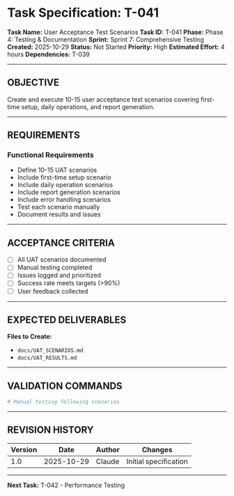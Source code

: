 # Task Specification: T-041

**Task Name:** User Acceptance Test Scenarios
**Task ID:** T-041
**Phase:** Phase 4: Testing & Documentation
**Sprint:** Sprint 7: Comprehensive Testing
**Created:** 2025-10-29
**Status:** Not Started
**Priority:** High
**Estimated Effort:** 4 hours
**Dependencies:** T-039

---

## OBJECTIVE

Create and execute 10-15 user acceptance test scenarios covering first-time setup, daily operations, and report generation.

---

## REQUIREMENTS

### Functional Requirements
- Define 10-15 UAT scenarios
- Include first-time setup scenario
- Include daily operation scenarios
- Include report generation scenarios
- Include error handling scenarios
- Test each scenario manually
- Document results and issues

---

## ACCEPTANCE CRITERIA

- [ ] All UAT scenarios documented
- [ ] Manual testing completed
- [ ] Issues logged and prioritized
- [ ] Success rate meets targets (>90%)
- [ ] User feedback collected

---

## EXPECTED DELIVERABLES

**Files to Create:**
- `docs/UAT_SCENARIOS.md`
- `docs/UAT_RESULTS.md`

---

## VALIDATION COMMANDS

```bash
# Manual testing following scenarios
```

---

## REVISION HISTORY

| Version | Date       | Author | Changes                    |
|---------|------------|--------|-----------------------------|
| 1.0     | 2025-10-29 | Claude | Initial specification       |

---

**Next Task:** T-042 - Performance Testing
